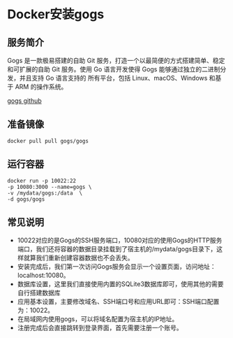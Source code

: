 # Docker安装gogs #
## 服务简介 ##
Gogs 是一款极易搭建的自助 Git 服务，打造一个以最简便的方式搭建简单、稳定和可扩展的自助 Git 服务。使用 Go 语言开发使得 Gogs 能够通过独立的二进制分发，并且支持 Go 语言支持的 所有平台，包括 Linux、macOS、Windows 和基于 ARM 的操作系统。

[gogs github](https://github.com/gogs/gogs)


## 准备镜像 ##
    docker pull pull gogs/gogs
## 运行容器 ##
    docker run -p 10022:22 
    -p 10080:3000 --name=gogs \
    -v /mydata/gogs:/data  \
    -d gogs/gogs
## 常见说明 ##
- 10022对应的是Gogs的SSH服务端口，10080对应的使用Gogs的HTTP服务端口，我们还将容器的数据目录挂载到了宿主机的/mydata/gogs目录下，这样就算我们重新创建容器数据也不会丢失。
- 安装完成后，我们第一次访问Gogs服务会显示一个设置页面，访问地址：localhost:10080。
- 数据库设置，这里我们直接使用内置的SQLite3数据库即可，使用其他的需要自行搭建数据库
- 应用基本设置，主要修改域名、SSH端口号和应用URL即可：SSH端口配置为：10022。
- 在局域网内使用gogs，可以将域名配置为宿主机的IP地址。
- 注册完成后会直接跳转到登录界面，首先需要注册一个账号。